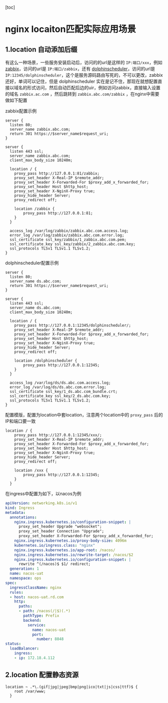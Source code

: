 [toc]

# nginx locaiton匹配实际应用场景

## 1.location 自动添加后缀

有这么一种场景，一些服务安装启动后，访问的的url是这样的 `IP:端口/xxx`，例如 [zabbix](https://github.com/zabbix/zabbix)，访问的url是 `IP:端口/zabbix`，还有 [dolphinscheduler](https://github.com/apache/incubator-dolphinscheduler)，访问的url是 `IP:12345/dolphinscheduler`，这个是服务源码路由写死的，不可以更改，zabbix还好，单词可以记住，但是 dolphinscheduler 实在是记不住，那现在就想配置直接以域名的形式访问，然后自动匹配后边的uir，例如访问zabbix，直接输入设置的域名 `zabbix.ac.com` ，然后跳转到 `zabbix.abc.com/zabbix` ，在nginx中需要做如下配置



zabbix配置示例

```nginx
server {
  listen 80;
  server_name zabbix.abc.com;
  return 301 https://$server_name$request_uri;
}

server {
  listen 443 ssl;
  server_name zabbix.abc.com;
  client_max_body_size 10240m;

  location / {
    proxy_pass http://127.0.0.1:81/zabbix;
    proxy_set_header X-Real-IP $remote_addr;
    proxy_set_header X-Forwarded-For $proxy_add_x_forwarded_for;
    proxy_set_header Host $http_host;
    proxy_set_header X-NginX-Proxy true;
    proxy_hide_header Server;
    proxy_redirect off;

    location /zabbix {
        proxy_pass http://127.0.0.1:81;
    }
  }

  access_log /var/log/zabbix/zabbix.abc.com.access.log;
  error_log /var/log/zabbix/zabbix.abc.com.error.log;
  ssl_certificate ssl_key/zabbix/1_zabbix.abc.com.pem;
  ssl_certificate_key ssl_key/zabbix/2_zabbix.abc.com.key;
  ssl_protocols TLSv1 TLSv1.1 TLSv1.2;
}
```





dolphinscheduler配置示例

```nginx
server {
  listen 80;
  server_name ds.abc.com;
  return 301 https://$server_name$request_uri;
}

server {
  listen 443 ssl;
  server_name ds.abc.com;
  client_max_body_size 10240m;

  location / {
    proxy_pass http://127.0.0.1:12345/dolphinscheduler/;
    proxy_set_header X-Real-IP $remote_addr;
    proxy_set_header X-Forwarded-For $proxy_add_x_forwarded_for;
    proxy_set_header Host $http_host;
    proxy_set_header X-NginX-Proxy true;
    proxy_hide_header Server;
    proxy_redirect off;

    location /dolphinscheduler {
        proxy_pass http://127.0.0.1:12345;
    }
  }

  access_log /var/log/ds/ds.abc.com.access.log;
  error_log /var/log/ds/ds.abc.com.error.log;
  ssl_certificate ssl_key/1_ds.abc.com_bundle.crt;
  ssl_certificate_key ssl_key/2_ds.abc.com.key;
  ssl_protocols TLSv1 TLSv1.1 TLSv1.2;
}
```





配置模版，配置为location中套location，注意两个location中的 `proxy_pass` 后的IP和端口要一致

```nginx
location / {
    proxy_pass http://127.0.0.1:12345/xxx/;
    proxy_set_header X-Real-IP $remote_addr;
    proxy_set_header X-Forwarded-For $proxy_add_x_forwarded_for;
    proxy_set_header Host $http_host;
    proxy_set_header X-NginX-Proxy true;
    proxy_hide_header Server;
    proxy_redirect off;

    location /xxx {
        proxy_pass http://127.0.0.1:12345;
    }
  }
```



在ingress中配置为如下，以nacos为例

```yaml
apiVersion: networking.k8s.io/v1
kind: Ingress
metadata:
  annotations:
    nginx.ingress.kubernetes.io/configuration-snippet: |
      proxy_set_header Upgrade "websocket";
      proxy_set_header Connection "Upgrade";
      proxy_set_header X-Forwarded-For $proxy_add_x_forwarded_for;
    nginx.ingress.kubernetes.io/proxy-body-size: 4096m
    kubernetes.io/ingress.class: "nginx"
    nginx.ingress.kubernetes.io/app-root: /nacos/
    nginx.ingress.kubernetes.io/rewrite-target: /nacos/$2
    nginx.ingress.kubernetes.io/configuration-snippet: |
      rewrite ^(/nacos)$ $1/ redirect;
  generation: 1
  name: nacos-uat
  namespace: ops
spec:
  ingressClassName: nginx
  rules:
  - host: nacos-uat.rd.com
    http:
      paths:
      - path: /nacos(/|$)(.*)
        pathType: Prefix
        backend:
          service:
            name: nacos-uat
            port:
              number: 8848
status:
  loadBalancer:
    ingress:
    - ip: 172.18.4.112
```



## 2.location 配置静态资源

```nginx
location ~ .*\.(gif|jpg|jpeg|bmp|png|ico|txt|js|css|ttf)$ {
    root /var/www;
  }
```

